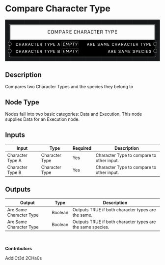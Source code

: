 # Compare Character Type
![](../../../.gitbook/assets/compare-character-type.png)
## Description
Compares two Character Types and the species they belong to

## Node Type
Nodes fall into two basic categories: Data and Execution. This node supplies Data for an Execution node.

## Inputs
| Input | Type | Required | Description |
|------------------|------------------|----------|--------------------------------------------------------------|
| Character Type A | Character Type | Yes | Character Type to compare to other input. |
| Character Type B | Character Type | Yes | Character Type to compare to other input. |

## Outputs
| Output | Type | Description |
|------------------|------------------|--------------------------------------------------------------|
| Are Same Character Type | Boolean | Outputs TRUE if both character types are the same. |
| Are Same Character Type | Boolean | Outputs TRUE if both character types are the same species. |

\
\
**Contributors**

AddiCt3d 2CHa0s